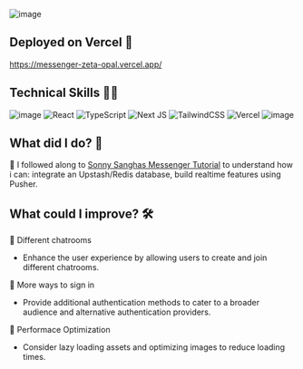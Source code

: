 ![image](https://github.com/calalty/Messenger/assets/64406113/c3de57dc-277e-41d9-a5be-dd60bdec005d)

## Deployed on Vercel 🚀

https://messenger-zeta-opal.vercel.app/

## Technical Skills 👨‍💻

![image](https://github.com/calalty/Messenger/assets/64406113/a179c32c-af63-4e40-9497-f12d91e5b074)
 ![React](https://img.shields.io/badge/react-%2320232a.svg?style=for-the-badge&logo=react&logoColor=%2361DAFB) ![TypeScript](https://img.shields.io/badge/typescript-%23007ACC.svg?style=for-the-badge&logo=typescript&logoColor=white) ![Next JS](https://img.shields.io/badge/Next-black?style=for-the-badge&logo=next.js&logoColor=white) ![TailwindCSS](https://img.shields.io/badge/tailwindcss-%2338B2AC.svg?style=for-the-badge&logo=tailwind-css&logoColor=white) ![Vercel](https://img.shields.io/badge/vercel-%23000000.svg?style=for-the-badge&logo=vercel&logoColor=white) ![image](https://github.com/calalty/Messenger/assets/64406113/2c7ca4a2-1003-49aa-8658-e398e0d98964)

## What did I do? 🤔

🎯 I followed along to [Sonny Sanghas Messenger Tutorial](https://www.youtube.com/watch?v=T2jKJF4BZOY) to understand how i can: integrate an Upstash/Redis database, build realtime features using Pusher. 

## What could I improve? 🛠️

🎯 Different chatrooms
- Enhance the user experience by allowing users to create and join different chatrooms.

🎯 More ways to sign in
- Provide additional authentication methods to cater to a broader audience and alternative authentication providers.

🎯 Performace Optimization
- Consider lazy loading assets and optimizing images to reduce loading times.
